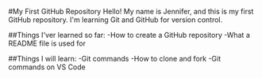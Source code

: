 #My First GitHub Repository
Hello! My name is Jennifer, and this is my first GitHub repository.
I'm learning Git and GitHub for version control.

##Things I'ver learned so far:
-How to create a GitHub repository
-What a README file is used for

##Things I will learn:
-Git commands
-How to clone and fork
-Git commands on VS Code
